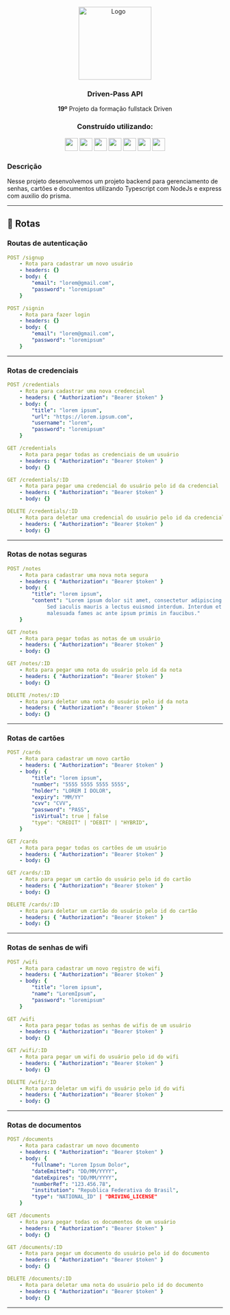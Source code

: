 <div id="top"></div>
<!-- PROJECT LOGO -->
<br />
<div align="center">
    <img src="https://w7.pngwing.com/pngs/417/80/png-transparent-padlock-computer-icons-padlock-text-technic-logo.png" alt="Logo" width="170">

<h3 align="center">Driven-Pass API</h3>
  <p align="center">
   <strong>19º</strong> Projeto da formação fullstack Driven
</div>

<div align="center">
  <h3 align="center">Construído utilizando:</h3>

  <img src="https://img.shields.io/badge/Heroku-430098?style=for-the-badge&logo=heroku&logoColor=white" height="30px"/>
  <img src="https://img.shields.io/badge/PostgreSQL-316192?style=for-the-badge&logo=postgresql&logoColor=white" height="30px"/>
  <img src="https://img.shields.io/badge/TypeScript-007ACC?style=for-the-badge&logo=typescript&logoColor=white" height="30px"/>
  <img src="https://img.shields.io/badge/Node.js-43853D?style=for-the-badge&logo=node.js&logoColor=white" height="30px"/>  
  <img src="https://img.shields.io/badge/Express.js-404D59?style=for-the-badge&logo=express.js&logoColor=white" height="30px"/>  
  <img src="https://img.shields.io/badge/Prisma-3982CE?style=for-the-badge&logo=Prisma&logoColor=white" height="30px"/>
  <img src="https://img.shields.io/badge/JWT-323330?style=for-the-badge&logo=json-web-tokens&logoColor=pink" height="30px"/>
</div>



### Descrição

Nesse projeto desenvolvemos um projeto backend para gerenciamento de senhas, cartões e documentos utilizando Typescript com NodeJs e express com auxilio do prisma.
  
***
## :rocket: Rotas

### Routas de autenticação
```yml
POST /signup
    - Rota para cadastrar um novo usuário
    - headers: {}
    - body: {
        "email": "lorem@gmail.com",
        "password": "loremipsum"
    }
```
    
```yml 
POST /signin
    - Rota para fazer login
    - headers: {}
    - body: {
        "email": "lorem@gmail.com",
        "password": "loremipsum"
    }
```
***   

### Rotas de credenciais
```yml
POST /credentials
    - Rota para cadastrar uma nova credencial
    - headers: { "Authorization": "Bearer $token" }
    - body: {
        "title": "lorem ipsum",
        "url": "https://lorem.ipsum.com",
        "username": "lorem",
        "password": "loremipsum"
    }
```
    
```yml 
GET /credentials
    - Rota para pegar todas as credenciais de um usuário
    - headers: { "Authorization": "Bearer $token" }
    - body: {}
```

```yml 
GET /credentials/:ID
    - Rota para pegar uma credencial do usuário pelo id da credencial
    - headers: { "Authorization": "Bearer $token" }
    - body: {}
```

```yml 
DELETE /credentials/:ID
    - Rota para deletar uma credencial do usuário pelo id da credencial
    - headers: { "Authorization": "Bearer $token" }
    - body: {}
```
***   

### Rotas de notas seguras
```yml
POST /notes
    - Rota para cadastrar uma nova nota segura
    - headers: { "Authorization": "Bearer $token" }
    - body: {
        "title": "lorem ipsum",
        "content": "Lorem ipsum dolor sit amet, consectetur adipiscing elit.
             Sed iaculis mauris a lectus euismod interdum. Interdum et
             malesuada fames ac ante ipsum primis in faucibus."
    }
```
    
```yml 
GET /notes
    - Rota para pegar todas as notas de um usuário
    - headers: { "Authorization": "Bearer $token" }
    - body: {}
```

```yml 
GET /notes/:ID
    - Rota para pegar uma nota do usuário pelo id da nota
    - headers: { "Authorization": "Bearer $token" }
    - body: {}
```

```yml 
DELETE /notes/:ID
    - Rota para deletar uma nota do usuário pelo id da nota
    - headers: { "Authorization": "Bearer $token" }
    - body: {}
```
***   

### Rotas de cartões
```yml
POST /cards
    - Rota para cadastrar um novo cartão
    - headers: { "Authorization": "Bearer $token" }
    - body: {
        "title": "lorem ipsum",
        "number": "5555 5555 5555 5555",
        "holder": "LOREM I DOLOR",
        "expiry": "MM/YY"
        "cvv": "CVV",
        "password": "PASS",
        "isVirtual": true | false
        "type": "CREDIT" | "DEBIT" | "HYBRID",
    }
```
    
```yml 
GET /cards
    - Rota para pegar todas os cartões de um usuário
    - headers: { "Authorization": "Bearer $token" }
    - body: {}
```

```yml 
GET /cards/:ID
    - Rota para pegar um cartão do usuário pelo id do cartão
    - headers: { "Authorization": "Bearer $token" }
    - body: {}
```

```yml 
DELETE /cards/:ID
    - Rota para deletar um cartão do usuário pelo id do cartão
    - headers: { "Authorization": "Bearer $token" }
    - body: {}
```
***   

### Rotas de senhas de wifi
```yml
POST /wifi
    - Rota para cadastrar um novo registro de wifi
    - headers: { "Authorization": "Bearer $token" }
    - body: {
        "title": "lorem ipsum",
        "name": "LoremIpsum",
        "password": "loremipsum"
    }
```
    
```yml 
GET /wifi
    - Rota para pegar todas as senhas de wifis de um usuário
    - headers: { "Authorization": "Bearer $token" }
    - body: {}
```

```yml 
GET /wifi/:ID
    - Rota para pegar um wifi do usuário pelo id do wifi
    - headers: { "Authorization": "Bearer $token" }
    - body: {}
```

```yml 
DELETE /wifi/:ID
    - Rota para deletar um wifi do usuário pelo id do wifi
    - headers: { "Authorization": "Bearer $token" }
    - body: {}
```
***   
### Rotas de documentos
```yml
POST /documents
    - Rota para cadastrar um novo documento
    - headers: { "Authorization": "Bearer $token" }
    - body: {
        "fullname": "Lorem Ipsum Dolor",
        "dateEmitted": "DD/MM/YYYY",
        "dateExpires": "DD/MM/YYYY",
        "numberRef": "123.456.78",
        "institution": "Republica Federativa do Brasil",
        "type": "NATIONAL_ID" | "DRIVING_LICENSE"
    }
```
    
```yml 
GET /documents
    - Rota para pegar todas os documentos de um usuário
    - headers: { "Authorization": "Bearer $token" }
    - body: {}
```

```yml 
GET /documents/:ID
    - Rota para pegar um documento do usuário pelo id do documento
    - headers: { "Authorization": "Bearer $token" }
    - body: {}
```

```yml 
DELETE /documents/:ID
    - Rota para deletar uma nota do usuário pelo id do documento
    - headers: { "Authorization": "Bearer $token" }
    - body: {}
```
***   
